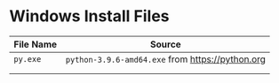 # Windows Install Files

| **File Name** | **Source**                                       |
| ------------- | ------------------------------------------------ |
| `py.exe`      | `python-3.9.6-amd64.exe` from https://python.org |
|               |                                                  |
|               |                                                  |

